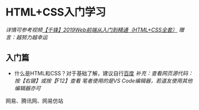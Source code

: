 # HTML+CSS入门学习
*详情可参考视频[【千锋】2019Web前端从入门到精通（HTML+CSS全套）](https://www.bilibili.com/video/av52670599)*
*赠言：越努力越幸运*

## 入门篇
* 什么是HTML和CSS？对于基础了解，建议自行[百度](www.baidu.com)
*补充：查看网页源代码：按【右键】或按【F12】查看*
*笔者使用的是VS Code编辑器，若道友使用其他编辑器亦可*

网易、腾讯网、网易仿站

